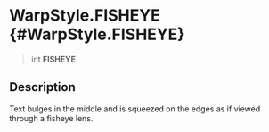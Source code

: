WarpStyle.FISHEYE {#WarpStyle.FISHEYE}
=================

> int **FISHEYE**

Description
-----------

Text bulges in the middle and is squeezed on the edges as if viewed
through a fisheye lens.
